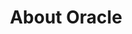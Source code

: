 ---
title: "About Oracle"
layout: tag
permalink: /tags/oracle/
taxonomy: oracle
author_profile: true
---